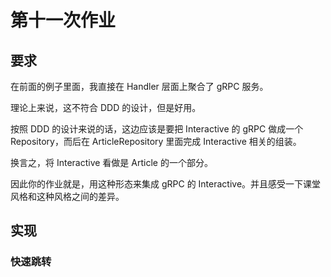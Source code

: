 # 第十一次作业

## 要求

在前面的例子里面，我直接在 Handler 层面上聚合了 gRPC 服务。

理论上来说，这不符合 DDD 的设计，但是好用。

按照 DDD 的设计来说的话，这边应该是要把 Interactive 的 gRPC 做成一个 Repository，而后在 ArticleRepository 里面完成 Interactive 相关的组装。


换言之，将 Interactive 看做是 Article 的一个部分。

因此你的作业就是，用这种形态来集成 gRPC 的 Interactive。并且感受一下课堂风格和这种风格之间的差异。

## 实现

### 快速跳转


